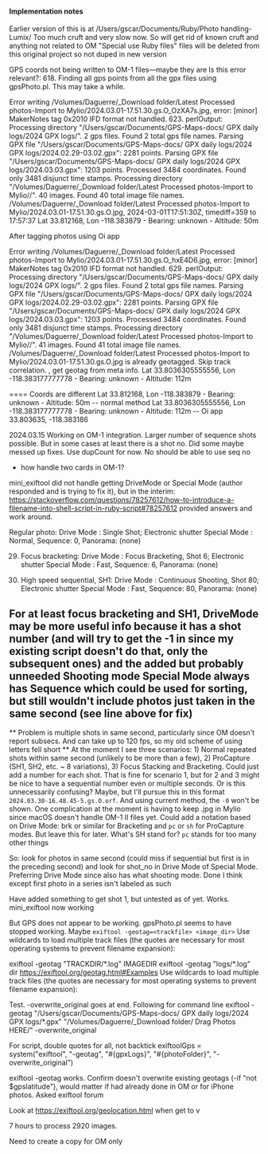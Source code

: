 #### Implementation notes

Earlier version of this is at /Users/gscar/Documents/Ruby/Photo handling-Lumix/
Too much cruft and very slow now. So will get rid of known cruft and anything not related to OM
"Special use Ruby files" files will be deleted from this original project so not duped in new version

GPS coords not being written to OM-1 files—maybe they are
Is this error relevant?: 618. Finding all gps points from all the gpx files using gpsPhoto.pl. This may take a while.

Error writing /Volumes/Daguerre/\_Download folder/Latest Processed photos-Import to Mylio/2024.03.01-17.51.30.gs.O_OzXA7s.jpg,
error: [minor] MakerNotes tag 0x2010 IFD format not handled. 623. perlOutput:
Processing directory "/Users/gscar/Documents/GPS-Maps-docs/ GPX daily logs/2024 GPX logs/". 2 gps files.
Found 2 total gps file names.
Parsing GPX file "/Users/gscar/Documents/GPS-Maps-docs/ GPX daily logs/2024 GPX logs/2024.02.29-03.02.gpx": 2281 points.
Parsing GPX file "/Users/gscar/Documents/GPS-Maps-docs/ GPX daily logs/2024 GPX logs/2024.03.03.gpx": 1203 points.
Processed 3484 coordinates.
Found only 3481 disjunct time stamps.
Processing directory "/Volumes/Daguerre/\_Download folder/Latest Processed photos-Import to Mylio//". 40 images.
Found 40 total image file names.
/Volumes/Daguerre/\_Download folder/Latest Processed photos-Import to Mylio/2024.03.01-17.51.30.gs.O.jpg, 2024-03-01T17:51:30Z, timediff=359 to 17:57:37
Lat 33.812168, Lon -118.383879 - Bearing: unknown - Altitude: 50m

After tagging photos using Oi app

Error writing /Volumes/Daguerre/\_Download folder/Latest Processed photos-Import to Mylio/2024.03.01-17.51.30.gs.O_hxE4D6.jpg,
error: [minor] MakerNotes tag 0x2010 IFD format not handled. 629. perlOutput:
Processing directory "/Users/gscar/Documents/GPS-Maps-docs/ GPX daily logs/2024 GPX logs/". 2 gps files.
Found 2 total gps file names.
Parsing GPX file "/Users/gscar/Documents/GPS-Maps-docs/ GPX daily logs/2024 GPX logs/2024.02.29-03.02.gpx": 2281 points.
Parsing GPX file "/Users/gscar/Documents/GPS-Maps-docs/ GPX daily logs/2024 GPX logs/2024.03.03.gpx": 1203 points.
Processed 3484 coordinates.
Found only 3481 disjunct time stamps.
Processing directory "/Volumes/Daguerre/\_Download folder/Latest Processed photos-Import to Mylio//". 41 images.
Found 41 total image file names.
/Volumes/Daguerre/\_Download folder/Latest Processed photos-Import to Mylio/2024.03.01-17.51.30.gs.O.jpg is already geotagged.
Skip track correlation.
, get geotag from meta info.
Lat 33.8036305555556, Lon -118.383177777778 - Bearing: unknown - Altitude: 112m

====
Coords are different
Lat 33.812168, Lon -118.383879 - Bearing: unknown - Altitude: 50m -- normal method
Lat 33.8036305555556, Lon -118.383177777778 - Bearing: unknown - Altitude: 112m -- Oi app
33.803635, -118.383186

2024.03.15 Working on OM-1 integration. Larger number of sequence shots possible. But in some cases at least there is a shot no. Did some maybe messed up fixes. Use dupCount for now. No should be able to use seq no

- how handle two cards in OM-1?

mini_exiftool did not handle getting DriveMode or Special Mode (author responded and is trying to fix it), but in the interim: https://stackoverflow.com/questions/78257612/how-to-introduce-a-filename-into-shell-script-in-ruby-script#78257612 provided answers and work around.

Regular photo:
Drive Mode : Single Shot; Electronic shutter
Special Mode : Normal, Sequence: 0, Panorama: (none)

29. Focus bracketing:
    Drive Mode : Focus Bracketing, Shot 6; Electronic shutter
    Special Mode : Fast, Sequence: 6, Panorama: (none)

30. High speed sequential, SH1:
    Drive Mode : Continuous Shooting, Shot 80; Electronic shutter
    Special Mode : Fast, Sequence: 80, Panorama: (none)

For at least focus bracketing and SH1, DriveMode may be more useful info because it has a shot number (and will try to get the -1 in since my existing script doesn't do that, only the subsequent ones) and the added but probably unneeded Shooting mode
Special Mode always has Sequence which could be used for sorting, but still wouldn't include photos just taken in the same second (see line above for fix)
--
** Problem is multiple shots in same second, particularly since OM doesn't report subsecs. And can take up to 120 fps, so my old scheme of using letters fell short **
At the moment I see three scenarios: 1) Normal repeated shots within same second (unlikely to be more than a few), 2) ProCapture (SH1, SH2, etc. ~ 8 variations), 3) Focus Stacking and Bracketing.
Could just add a number for each shot. That is fine for scenario 1, but for 2 and 3 might be nice to have a sequential number even or multiple seconds. Or is this unnecessarily confusing? Maybe, but I'll pursue this in this format `2024.03.30-16.48.45-5.gs.O.orf`. And using current method, the `-0` won't be shown. One complication at the moment is having to keep .jpg in Mylio since macOS doesn't handle OM-1 II files yet.
Could add a notation based on Drive Mode: brk or similar for Bracketing and `pc` or `sh` for ProCapture modes. But leave this for later. What's SH stand for? `pc` stands for too many other things

So: look for photos in same second (could miss if sequential but first is in the preceding second) and look for shot_no in Drive Mode of Special Mode. Preferring Drive Mode since also has what shooting mode. Done I think except first photo in a series isn't labeled as such

Have added something to get shot 1, but untested as of yet. Works. mini_exiftool now working

But GPS does not appear to be working. gpsPhoto.pl seems to have stopped working. Maybe `exiftool -geotag=<trackfile> <image_dir>`
Use wildcards to load multiple track files (the quotes are necessary for most operating systems to prevent filename expansion):

exiftool -geotag "TRACKDIR/\*.log" IMAGEDIR
exiftool -geotag "logs/\*.log" dir https://exiftool.org/geotag.html#Examples
Use wildcards to load multiple track files (the quotes are necessary for most operating systems to prevent filename expansion):

Test. -overwrite_original goes at end. Following for command line
exiftool -geotag "/Users/gscar/Documents/GPS-Maps-docs/ GPX daily logs/2024 GPX logs/\*.gpx" "/Volumes/Daguerre/\_Download folder/ Drag Photos HERE/" -overwrite_original

For script, double quotes for all, not backtick
exiftoolGps = system("exiftool", "-geotag", "#{gpxLogs}", "#{photoFolder}", "-overwrite_original")

exiftool -geotag works. Confirm doesn't overwrite existing geotags (-if "not $gpslatitude"), would matter if had already done in OM or for iPhone photos. Asked exiftool forum

Look at https://exiftool.org/geolocation.html when get to v

7 hours to process 2920 images.

Need to create a copy for OM only
